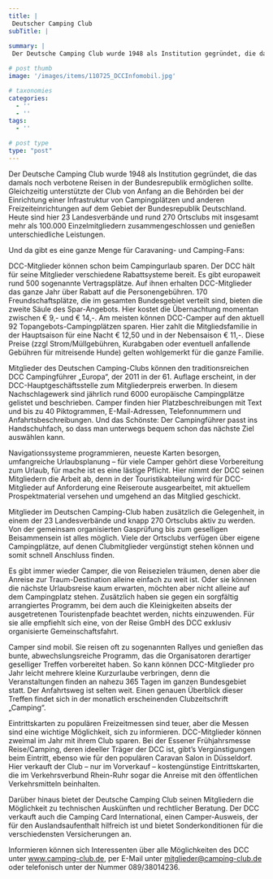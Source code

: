 ```yaml
---
title: |
 Deutscher Camping Club
subTitle: |
 
summary: |
 Der Deutsche Camping Club wurde 1948 als Institution gegründet, die das damals noch verbotene Reisen in der Bundesrepublik ermöglichen sollte. Gleichzeitig unterstützte der Club von Anfang an die Behörden bei der Einrichtung einer Infrastruktur von Campingplätzen und

# post thumb
image: '/images/items/110725_DCCInfomobil.jpg'

# taxonomies
categories: 
  - ''
  - ''
tags:
  - ''

# post type
type: "post"
---
```


Der Deutsche Camping Club wurde 1948 als Institution gegründet, die das damals noch verbotene Reisen in der Bundesrepublik ermöglichen sollte. Gleichzeitig unterstützte der Club von Anfang an die Behörden bei der Einrichtung einer Infrastruktur von Campingplätzen und anderen Freizeiteinrichtungen auf dem Gebiet der Bundesrepublik Deutschland. Heute sind hier 23 Landesverbände und rund 270 Ortsclubs mit insgesamt mehr als 100.000 Einzelmitgliedern zusammengeschlossen und genießen unterschiedliche Leistungen.  

 Und da gibt es eine ganze Menge für Caravaning- und Camping-Fans:  

 DCC-Mitglieder können schon beim Campingurlaub sparen. Der DCC hält für seine Mitglieder verschiedene Rabattsysteme bereit. Es gibt europaweit rund 500 sogenannte Vertragsplätze. Auf ihnen erhalten DCC-Mitglieder das ganze Jahr über Rabatt auf die Personengebühren. 170 Freundschaftsplätze, die im gesamten Bundesgebiet verteilt sind, bieten die zweite Säule des Spar-Angebots. Hier kostet die Übernachtung momentan zwischen € 9,- und € 14,-. Am meisten können DCC-Camper auf den aktuell 92 Topangebots-Campingplätzen sparen. Hier zahlt die Mitgliedsfamilie in der Hauptsaison für eine Nacht € 12,50 und in der Nebensaison € 11,-. Diese Preise (zzgl Strom/Müllgebühren, Kurabgaben oder eventuell anfallende Gebühren für mitreisende Hunde) gelten wohlgemerkt für die ganze Familie.  

 Mitglieder des Deutschen Camping-Clubs können den traditionsreichen DCC Campingführer „Europa“, der 2011 in der 61. Auflage erscheint, in der DCC-Hauptgeschäftsstelle zum Mitgliederpreis erwerben. In diesem Nachschlagewerk sind jährlich rund 6000 europäische Campingplätze gelistet und beschrieben. Camper finden hier Platzbeschreibungen mit Text und bis zu 40 Piktogrammen, E-Mail-Adressen, Telefonnummern und Anfahrtsbeschreibungen. Und das Schönste: Der Campingführer passt ins Handschuhfach, so dass man unterwegs bequem schon das nächste Ziel auswählen kann.  

 Navigationssysteme programmieren, neueste Karten besorgen, umfangreiche Urlaubsplanung – für viele Camper gehört diese Vorbereitung zum Urlaub, für mache ist es eine lästige Pflicht. Hier nimmt der DCC seinen Mitgliedern die Arbeit ab, denn in der Touristikabteilung wird für DCC-Mitglieder auf Anforderung eine Reiseroute ausgearbeitet, mit aktuellem Prospektmaterial versehen und umgehend an das Mitglied geschickt.  

 Mitglieder im Deutschen Camping-Club haben zusätzlich die Gelegenheit, in einem der 23 Landesverbände und knapp 270 Ortsclubs aktiv zu werden. Von der gemeinsam organisierten Gasprüfung bis zum geselligen Beisammensein ist alles möglich. Viele der Ortsclubs verfügen über eigene Campingplätze, auf denen Clubmitglieder vergünstigt stehen können und somit schnell Anschluss finden.  

 Es gibt immer wieder Camper, die von Reisezielen träumen, denen aber die Anreise zur Traum-Destination alleine einfach zu weit ist. Oder sie können die nächste Urlaubsreise kaum erwarten, möchten aber nicht alleine auf dem Campingplatz stehen. Zusätzlich haben sie gegen ein sorgfältig arrangiertes Programm, bei dem auch die Kleinigkeiten abseits der ausgetretenen Touristenpfade beachtet werden, nichts einzuwenden. Für sie alle empfiehlt sich eine, von der Reise GmbH des DCC exklusiv organisierte Gemeinschaftsfahrt.  

 Camper sind mobil. Sie reisen oft zu sogenannten Rallyes und genießen das bunte, abwechslungsreiche Programm, das die Organisatoren derartiger geselliger Treffen vorbereitet haben. So kann können DCC-Mitglieder pro Jahr leicht mehrere kleine Kurzurlaube verbringen, denn die Veranstaltungen finden an nahezu 365 Tagen im ganzen Bundesgebiet statt. Der Anfahrtsweg ist selten weit. Einen genauen Überblick dieser Treffen findet sich in der monatlich erscheinenden Clubzeitschrift „Camping“.  

 Eintrittskarten zu populären Freizeitmessen sind teuer, aber die Messen sind eine wichtige Möglichkeit, sich zu informieren. DCC-Mitglieder können zweimal im Jahr mit ihrem Club sparen. Bei der Essener Frühjahrsmesse Reise/Camping, deren ideeller Träger der DCC ist, gibt’s Vergünstigungen beim Eintritt, ebenso wie für den populären Caravan Salon in Düsseldorf. Hier verkauft der Club – nur im Vorverkauf – kostengünstige Eintrittskarten, die im Verkehrsverbund Rhein-Ruhr sogar die Anreise mit den öffentlichen Verkehrsmitteln beinhalten.  

 Darüber hinaus bietet der Deutsche Camping Club seinen Mitgliedern die Möglichkeit zu technischen Auskünften und rechtlicher Beratung. Der DCC verkauft auch die Camping Card International, einen Camper-Ausweis, der für den Auslandsaufenthalt hilfreich ist und bietet Sonderkonditionen für die verschiedensten Versicherungen an.  

 Informieren können sich Interessenten über alle Möglichkeiten des DCC unter www.camping-club.de, per E-Mail unter mitglieder@camping-club.de oder telefonisch unter der Nummer 089/38014236.